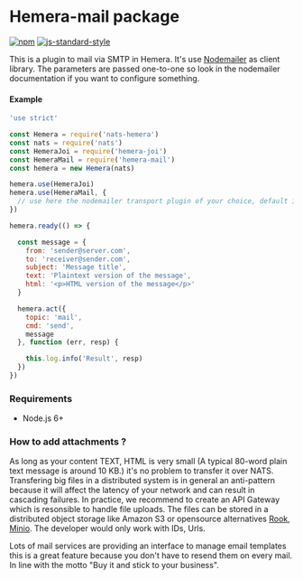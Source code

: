 # Hemera-mail package

[![npm](https://img.shields.io/npm/v/hemera-mail.svg?maxAge=3600)](https://www.npmjs.com/package/hemera-mail)
[![js-standard-style](https://img.shields.io/badge/code%20style-standard-brightgreen.svg)](http://standardjs.com)

This is a plugin to mail via SMTP in Hemera. It's use [Nodemailer](https://nodemailer.com) as client library. The parameters are passed one-to-one so look in the nodemailer documentation if you want to
configure something.

#### Example

```js
'use strict'

const Hemera = require('nats-hemera')
const nats = require('nats')
const HemeraJoi = require('hemera-joi')
const HemeraMail = require('hemera-mail')
const hemera = new Hemera(nats)

hemera.use(HemeraJoi)
hemera.use(HemeraMail, {
  // use here the nodemailer transport plugin of your choice, default is jsonTransport
})

hemera.ready(() => {

  const message = {
    from: 'sender@server.com',
    to: 'receiver@sender.com',
    subject: 'Message title',
    text: 'Plaintext version of the message',
    html: '<p>HTML version of the message</p>'
  }

  hemera.act({
    topic: 'mail',
    cmd: 'send',
    message
  }, function (err, resp) {

    this.log.info('Result', resp)
  })
})

```

### Requirements
- Node.js 6+

### How to add attachments ?

As long as your content TEXT, HTML is very small (A typical 80-word plain text message is around 10 KB.) it's no problem to transfer it over NATS. Transfering big files in a distributed system is in general an anti-pattern because it will affect the latency of your network and can result in cascading failures. In practice, we recommend to create an API Gateway which is resonsible to handle file uploads. The files can be stored in a distributed object storage like Amazon S3 or opensource alternatives [Rook](https://rook.io/), [Minio](https://docs.minio.io/). The developer would only work with IDs, Urls.

Lots of mail services are providing an interface to manage email templates this is a great feature because you don't have to resend them on every mail. In line with the motto "Buy it and stick to your business".
